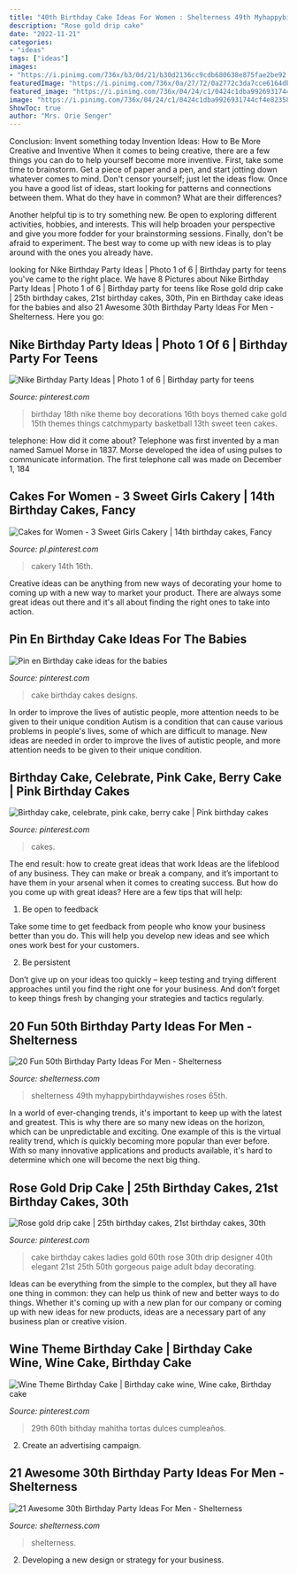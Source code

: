 ```yaml
---
title: "40th Birthday Cake Ideas For Women : Shelterness 49th Myhappybirthdaywishes Roses 65th"
description: "Rose gold drip cake"
date: "2022-11-21"
categories:
- "ideas"
tags: ["ideas"]
images:
- "https://i.pinimg.com/736x/b3/0d/21/b30d2136cc9cdb680638e875fae2be92.jpg"
featuredImage: "https://i.pinimg.com/736x/0a/27/72/0a2772c3da7cce6164db073af7e71d4c.jpg"
featured_image: "https://i.pinimg.com/736x/04/24/c1/0424c1dba9926931744cf4e82358acfc---birthday-cakes-birthday-cake-designs.jpg"
image: "https://i.pinimg.com/736x/04/24/c1/0424c1dba9926931744cf4e82358acfc---birthday-cakes-birthday-cake-designs.jpg"
ShowToc: true
author: "Mrs. Orie Senger"
---
```



Conclusion: Invent something today
Invention Ideas: How to Be More Creative and Inventive
When it comes to being creative, there are a few things you can do to help yourself become more inventive. First, take some time to brainstorm. Get a piece of paper and a pen, and start jotting down whatever comes to mind. Don't censor yourself; just let the ideas flow. Once you have a good list of ideas, start looking for patterns and connections between them. What do they have in common? What are their differences?

Another helpful tip is to try something new. Be open to exploring different activities, hobbies, and interests. This will help broaden your perspective and give you more fodder for your brainstorming sessions. Finally, don't be afraid to experiment. The best way to come up with new ideas is to play around with the ones you already have.

	

		
looking for Nike Birthday Party Ideas | Photo 1 of 6 | Birthday party for teens you've came to the right place. We have 8 Pictures about Nike Birthday Party Ideas | Photo 1 of 6 | Birthday party for teens like Rose gold drip cake | 25th birthday cakes, 21st birthday cakes, 30th, Pin en Birthday cake ideas for the babies and also 21 Awesome 30th Birthday Party Ideas For Men - Shelterness. Here you go:
		
    
## Nike Birthday Party Ideas | Photo 1 Of 6 | Birthday Party For Teens

<img loading=lazy src="https://i.pinimg.com/736x/9d/1c/26/9d1c26f1d5754ddd937d117c911a7220.jpg" onerror="this.onerror=null;this.src='https://tse2.mm.bing.net/th?id=OIP.zjFxl-NjLZTkZKCmkc-bdgHaJ4&amp;pid=15.1';" alt="Nike Birthday Party Ideas | Photo 1 of 6 | Birthday party for teens">

_Source: pinterest.com_

>birthday 18th nike theme boy decorations 16th boys themed cake gold 15th themes things catchmyparty basketball 13th sweet teen cakes. 

	

telephone: How did it come about?
Telephone was first invented by a man named Samuel Morse in 1837. Morse developed the idea of using pulses to communicate information. The first telephone call was made on December 1, 184
    
## Cakes For Women - 3 Sweet Girls Cakery | 14th Birthday Cakes, Fancy

<img loading=lazy src="https://i.pinimg.com/736x/b3/0d/21/b30d2136cc9cdb680638e875fae2be92.jpg" onerror="this.onerror=null;this.src='https://tse4.mm.bing.net/th?id=OIP.qISifcJ9SKQUuHHspBnM0AHaLH&amp;pid=15.1';" alt="Cakes for Women - 3 Sweet Girls Cakery | 14th birthday cakes, Fancy">

_Source: pl.pinterest.com_

>cakery 14th 16th. 

	

Creative ideas can be anything from new ways of decorating your home to coming up with a new way to market your product. There are always some great ideas out there and it's all about finding the right ones to take into action.

    
## Pin En Birthday Cake Ideas For The Babies

<img loading=lazy src="https://i.pinimg.com/736x/04/24/c1/0424c1dba9926931744cf4e82358acfc---birthday-cakes-birthday-cake-designs.jpg" onerror="this.onerror=null;this.src='https://tse1.mm.bing.net/th?id=OIP.-KMrQf5e4gOFfaRKKqwnHAHaLH&amp;pid=15.1';" alt="Pin en Birthday cake ideas for the babies">

_Source: pinterest.com_

>cake birthday cakes designs. 

	

In order to improve the lives of autistic people, more attention needs to be given to their unique condition
Autism is a condition that can cause various problems in people's lives, some of which are difficult to manage. New ideas are needed in order to improve the lives of autistic people, and more attention needs to be given to their unique condition.

    
## Birthday Cake, Celebrate, Pink Cake, Berry Cake | Pink Birthday Cakes

<img loading=lazy src="https://i.pinimg.com/736x/0a/27/72/0a2772c3da7cce6164db073af7e71d4c.jpg" onerror="this.onerror=null;this.src='https://tse4.mm.bing.net/th?id=OIP.KgmiX_8dp30TezL_-pqHHgHaLH&amp;pid=15.1';" alt="Birthday cake, celebrate, pink cake, berry cake | Pink birthday cakes">

_Source: pinterest.com_

>cakes. 

	

The end result: how to create great ideas that work
Ideas are the lifeblood of any business. They can make or break a company, and it’s important to have them in your arsenal when it comes to creating success. But how do you come up with great ideas? Here are a few tips that will help:
1. Be open to feedback

Take some time to get feedback from people who know your business better than you do. This will help you develop new ideas and see which ones work best for your customers.

2. Be persistent

Don’t give up on your ideas too quickly – keep testing and trying different approaches until you find the right one for your business. And don’t forget to keep things fresh by changing your strategies and tactics regularly.

    
## 20 Fun 50th Birthday Party Ideas For Men - Shelterness

<img loading=lazy src="https://i.shelterness.com/2017/02/15-50th-birthday-cake-vintage-dude-for-a-man.jpg" onerror="this.onerror=null;this.src='https://tse4.mm.bing.net/th?id=OIP.vYP4U5uZzJqbsIBEFSXSXAHaJ4&amp;pid=15.1';" alt="20 Fun 50th Birthday Party Ideas For Men - Shelterness">

_Source: shelterness.com_

>shelterness 49th myhappybirthdaywishes roses 65th. 

	

In a world of ever-changing trends, it's important to keep up with the latest and greatest. This is why there are so many new ideas on the horizon, which can be unpredictable and exciting. One example of this is the virtual reality trend, which is quickly becoming more popular than ever before. With so many innovative applications and products available, it's hard to determine which one will become the next big thing.

    
## Rose Gold Drip Cake | 25th Birthday Cakes, 21st Birthday Cakes, 30th

<img loading=lazy src="https://i.pinimg.com/736x/d3/83/a3/d383a305c7edd910efc118504b307bee.jpg" onerror="this.onerror=null;this.src='https://tse1.mm.bing.net/th?id=OIP.vyYM5rUIbcoO8OkWRXwwWwHaJ3&amp;pid=15.1';" alt="Rose gold drip cake | 25th birthday cakes, 21st birthday cakes, 30th">

_Source: pinterest.com_

>cake birthday cakes ladies gold 60th rose 30th drip designer 40th elegant 21st 25th 50th gorgeous paige adult bday decorating. 

	

Ideas can be everything from the simple to the complex, but they all have one thing in common: they can help us think of new and better ways to do things. Whether it's coming up with a new plan for our company or coming up with new ideas for new products, ideas are a necessary part of any business plan or creative vision.

    
## Wine Theme Birthday Cake | Birthday Cake Wine, Wine Cake, Birthday Cake

<img loading=lazy src="https://i.pinimg.com/736x/56/67/30/5667300ebe9f12b5eabdc174d773ee6e.jpg" onerror="this.onerror=null;this.src='https://tse4.mm.bing.net/th?id=OIP.9seAIom_bE6rGhzkon5vXQHaJ3&amp;pid=15.1';" alt="Wine Theme Birthday Cake | Birthday cake wine, Wine cake, Birthday cake">

_Source: pinterest.com_

>29th 60th bithday mahitha tortas dulces cumpleaños. 

	

2. Create an advertising campaign.

    
## 21 Awesome 30th Birthday Party Ideas For Men - Shelterness

<img loading=lazy src="https://i.shelterness.com/2017/02/19-cupcakes-and-favorite-beer-instead-of-a-birthday-cake.jpg" onerror="this.onerror=null;this.src='https://tse3.mm.bing.net/th?id=OIP.J8x-agjspB3_SHws4XPtYwHaKf&amp;pid=15.1';" alt="21 Awesome 30th Birthday Party Ideas For Men - Shelterness">

_Source: shelterness.com_

>shelterness. 

	

2. Developing a new design or strategy for your business.

